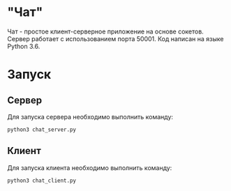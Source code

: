 # "Чат"

Чат - простое клиент-серверное приложение на основе сокетов. Сервер работает с использованием порта 50001. Код написан на языке Python 3.6.

# Запуск
## Сервер
Для запуска сервера необходимо выполнить команду:

    python3 chat_server.py

## Клиент
Для запуска клиента необходимо выполнить команду:
    
    python3 chat_client.py

